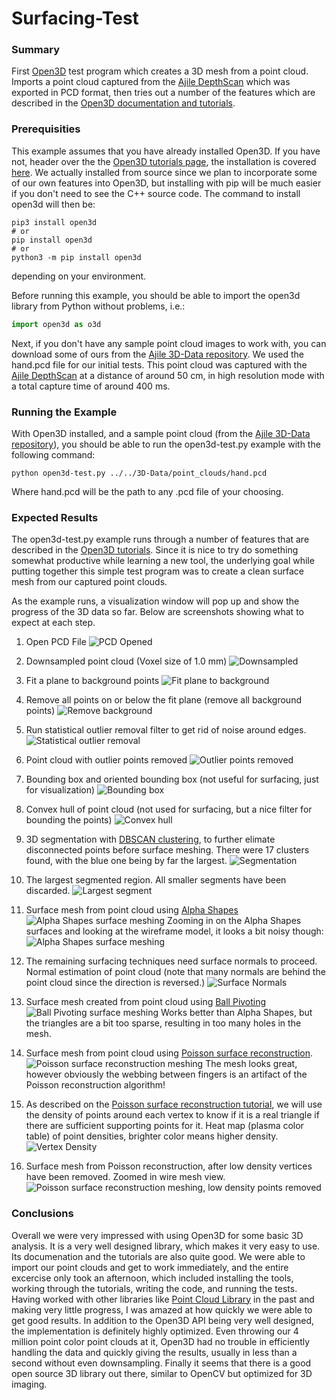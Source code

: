 # Surfacing-Test

### Summary
First [Open3D](http://www.open3d.org) test program which creates a 3D mesh from a point cloud. Imports a point cloud captured from the [Ajile DepthScan](https://ajile.ca/depthscan3d/) which was exported in PCD format, then tries out a number of the features which are described in the [Open3D documentation and tutorials](http://www.open3d.org/docs/release/tutorial/Basic/index.html).

### Prerequisities
This example assumes that you have already installed Open3D. If you have not, header over the the [Open3D tutorials page](http://www.open3d.org/docs/release/tutorial/Basic/index.html), the installation is covered [here](http://www.open3d.org/docs/release/tutorial/Basic/python_interface.html#Install-open3d-Python-package). We actually installed from source since we plan to incorporate some of our own features into Open3D, but installing with pip will be much easier if you don't need to see the C++ source code. The command to install open3d will then be:

```
pip3 install open3d
# or
pip install open3d
# or
python3 -m pip install open3d
```
depending on your environment.

Before running this example, you should be able to import the open3d library from Python without problems, i.e.:
```python
import open3d as o3d
```
Next, if you don't have any sample point cloud images to work with, you can download some of ours from the [Ajile 3D-Data repository](https://github.com/Ajile3D/3D-Data). We used the hand.pcd file for our initial tests. This point cloud was captured with the [Ajile DepthScan](https://ajile.ca/depthscan3d/) at a distance of around 50 cm, in high resolution mode with a total capture time of around 400 ms. 

### Running the Example
With Open3D installed, and a sample point cloud (from the [Ajile 3D-Data repository](https://github.com/Ajile3D/3D-Data)), you should be able to run the open3d-test.py example with the following command:

```
python open3d-test.py ../../3D-Data/point_clouds/hand.pcd
```
Where hand.pcd will be the path to any .pcd file of your choosing.

### Expected Results

The open3d-test.py example runs through a number of features that are described in the [Open3D tutorials](http://www.open3d.org/docs/release/tutorial/Basic/index.html). Since it is nice to try do something somewhat productive while learning a new tool, the underlying goal while putting together this simple test program was to create a clean surface mesh from our captured point clouds.

As the example runs, a visualization window will pop up and show the progress of the 3D data so far. Below are screenshots showing what to expect at each step.

1. Open PCD File
![PCD Opened](images/pcd_open.png)

1. Downsampled point cloud (Voxel size of 1.0 mm)
![Downsampled](images/downsampled.png)

1. Fit a plane to background points
![Fit plane to background](images/fit_plane.png)

1. Remove all points on or below the fit plane (remove all background points)
![Remove background](images/remove_background.png)

1. Run statistical outlier removal filter to get rid of noise around edges.
![Statistical outlier removal](images/statistical_outlier_removal.png)

1. Point cloud with outlier points removed
![Outlier points removed](images/noise_removed.png)

1. Bounding box and oriented bounding box (not useful for surfacing, just for visualization)
![Bounding box](images/bounding_box.png)

1. Convex hull of point cloud (not used for surfacing, but a nice filter for bounding the points)
![Convex hull](images/convex_hull.png)

1. 3D segmentation with [DBSCAN clustering](http://www.open3d.org/docs/release/tutorial/Basic/pointcloud.html#DBSCAN-clustering), to further elimate disconnected points before surface meshing. There were 17 clusters found, with the blue one being by far the largest.
![Segmentation](images/segmentation.png)

1. The largest segmented region. All smaller segments have been discarded.
![Largest segment](images/largest_segment.png)

1. Surface mesh from point cloud using [Alpha Shapes](http://www.open3d.org/docs/release/tutorial/Advanced/surface_reconstruction.html#Alpha-shapes)
![Alpha Shapes surface meshing](images/alpha_shapes.png)
Zooming in on the Alpha Shapes surfaces and looking at the wireframe model, it looks a bit noisy though:
![Alpha Shapes surface meshing](images/alpha_shapes_zoomed.png)

1. The remaining surfacing techniques need surface normals to proceed. Normal estimation of point cloud (note that many normals are behind the point cloud since the direction is reversed.)
![Surface Normals](images/normal_estimation.png)

1. Surface mesh created from point cloud using [Ball Pivoting](http://www.open3d.org/docs/release/tutorial/Advanced/surface_reconstruction.html#Ball-pivoting)
![Ball Pivoting surface meshing](images/ball_pivoting.png)
Works better than Alpha Shapes, but the triangles are a bit too sparse, resulting in too many holes in the mesh.

1. Surface mesh from point cloud using [Poisson surface reconstruction](http://www.open3d.org/docs/release/tutorial/Advanced/surface_reconstruction.html#Poisson-surface-reconstruction). 
![Poisson surface reconstruction meshing](images/poisson1.png)
The mesh looks great, however obviously the webbing between fingers is an artifact of the Poisson reconstruction algorithm!

1. As described on the [Poisson surface reconstruction tutorial](http://www.open3d.org/docs/release/tutorial/Advanced/surface_reconstruction.html#Poisson-surface-reconstruction), we will use the density of points around each vertex to know if it is a real triangle if there are sufficient supporting points for it. Heat map (plasma color table) of point densities, brighter color means higher density.
![Vertex Density](images/density.png)

1. Surface mesh from Poisson reconstruction, after low density vertices have been removed. Zoomed in wire mesh view.
![Poisson surface reconstruction meshing, low density points removed](images/poisson2.png)

### Conclusions

Overall we were very impressed with using Open3D for some basic 3D analysis. It is a very well designed library, which makes it very easy to use. Its documenation and the tutorials are also quite good. We were able to import our point clouds and get to work immediately, and the entire excercise only took an afternoon, which included installing the tools, working through the tutorials, writing the code, and running the tests. Having worked with other libraries like [Point Cloud Library](https://pointclouds.org/) in the past and making very little progress, I was amazed at how quickly we were able to get good results. In addition to the Open3D API being very well designed, the implementation is definitely highly optimized. Even throwing our 4 million point color point clouds at it, Open3D had no trouble in efficiently handling the data and quickly giving the results, usually in less than a second without even downsampling. Finally it seems that there is a good open source 3D library out there, similar to OpenCV but optimized for 3D imaging.
